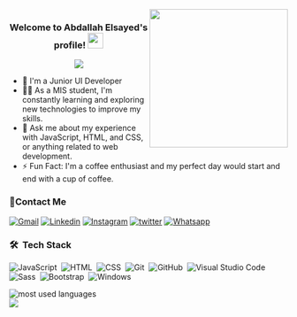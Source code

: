 
<img width="250" align="right" src="https://c.tenor.com/_DOBjnGspYAAAAAM/code-coding.gif">

<h3 align="center">
  Welcome to Abdallah Elsayed's profile!
  <img src="https://media.giphy.com/media/hvRJCLFzcasrR4ia7z/giphy.gif" width="28">
</h3>

<!-- Typing SVG by DenverCoder1 - https://github.com/DenverCoder1/readme-typing-svg -->
<p align="center">
  <a href="https://github.com/DenverCoder1/readme-typing-svg"><img src="https://readme-typing-svg.herokuapp.com/?lines=UI-Developer;Always%20learning%20new%20things&font=Fira%20Code&center=true&width=440&height=45&color=f75c7e&vCenter=true&size=22"></a>
</p> 

- 🏢 I'm a Junior UI Developer  
- 👨‍💻 As a MIS student, I'm constantly learning and exploring new technologies to improve my skills.
- 💬 Ask me about my experience with JavaScript, HTML, and CSS, or anything related to web development.
- ⚡ Fun Fact: I'm a coffee enthusiast and my perfect day would start and end with a cup of coffee.



 ### 🔗Contact Me
[![Gmail](https://img.shields.io/badge/Gmail-D14836?style=for-the-badge&logo=gmail&logoColor=white&link=mailto:Abdallah.Elsayed.Ramadan@gmail.com)](mailto:Abdallah.Elsayed.Ramadan@gmail.com)
[![Linkedin](https://img.shields.io/badge/LinkedIn-0077B5?style=for-the-badge&logo=linkedin&logoColor=white
)](https://www.linkedin.com/in/abdallah-elsayed-ramadan/)
[![Instagram](https://img.shields.io/badge/Instagram-E4405F?style=for-the-badge&logo=instagram&logoColor=white)](https://www.instagram.com/abdallahzezo7)
[![twitter](https://img.shields.io/badge/Twitter-1DA1F2?style=for-the-badge&logo=twitter&logoColor=white)](https://twitter.com/abdallahzezo)
[![Whatsapp](https://img.shields.io/badge/-Whatsapp-075e54?style=for-the-badge&logo=Whatsapp&logoColor=white)](https://api.whatsapp.com/send?phone=01157994980)

<!-- ### 🔗Contact Me
[![Gmail](https://img.shields.io/badge/-Gmail-c14438?style=flat-square&logo=Gmail&logoColor=white&link=mailto:Abdallah.Elsayed.Ramadan@gmail.com)](mailto:Abdallah.Elsayed.Ramadan@gmail.com)
[![Linkedin Badge](https://img.shields.io/badge/-LinkedIn-blue?style=flat-square&logo=Linkedin&logoColor=white&link=https://www.linkedin.com/in/abdallah-elsayed-ramadan)](https://www.linkedin.com/in/abdallah-elsayed-ramada)
<a href="https://www.instagram.com/abdallahzezo7" alt="Instagram"><img src="https://img.shields.io/badge/-Instagram-E4405F?style=flat-square&logo=instagram&logoColor=white" /></a>
<a href="https://twitter.com/abdallahzezo" target="_blank"><img src="https://img.shields.io/badge/-Twitter-1ca0f1?style=flat-square&labelColor=1ca0f1&logo=twitter&logoColor=white" alt="Twitter"></a>
[![Whatsapp](https://img.shields.io/badge/-Whatsapp-075e54?style=for-the-badge&logo=Whatsapp&logoColor=white)](https://api.whatsapp.com/send/?phone=+201157994980) -->


### 🛠 &nbsp;Tech Stack
![JavaScript](https://img.shields.io/badge/-JavaScript-05122A?style=flat&logo=javascript)&nbsp;
![HTML](https://img.shields.io/badge/-HTML-05122A?style=flat&logo=HTML5)&nbsp;
![CSS](https://img.shields.io/badge/-CSS-05122A?style=flat&logo=CSS3&logoColor=1572B6)&nbsp;
![Git](https://img.shields.io/badge/-Git-05122A?style=flat&logo=git)&nbsp;
![GitHub](https://img.shields.io/badge/-GitHub-05122A?style=flat&logo=github)&nbsp;
![Visual Studio Code](https://img.shields.io/badge/-Visual%20Studio%20Code-05122A?style=flat&logo=visual-studio-code&logoColor=007ACC)&nbsp;
![Sass](https://img.shields.io/badge/-Sass-05122A?style=flat&logo=sass)&nbsp;
![Bootstrap](https://img.shields.io/badge/-Bootstrap-563D7C?style=flat-square&logo=Bootstrap)&nbsp;
![Windows](http://img.shields.io/badge/-Windows-0078D6?style=flat-square&logo=windows&logoColor=ffffff)&nbsp;



<img align="left" src="https://github-readme-stats.vercel.app/api/top-langs?username=Abdallahzezo&show_icons=true&locale=en&layout=compact&theme=radical" alt="most used languages" />
<br>
<a href="https://komarev.com/ghpvc/?username=Abdallahzezo&style=for-the-badge">
    <img src="https://komarev.com/ghpvc/?username=Abdallahzezo&style=for-the-badge">
</a>
